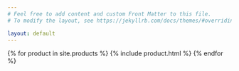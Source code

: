 ```yaml
---
# Feel free to add content and custom Front Matter to this file.
# To modify the layout, see https://jekyllrb.com/docs/themes/#overriding-theme-defaults

layout: default
---
```

<div class="products">
  {% for product in site.products %}
    {% include product.html %}
  {% endfor %}
</div>
